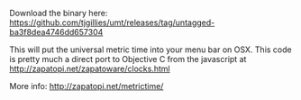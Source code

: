 Download the binary here: https://github.com/tjgillies/umt/releases/tag/untagged-ba3f8dea4746dd657304

This will put the universal metric time into your menu bar on OSX.
This code is pretty much a direct port to Objective C from the javascript at http://zapatopi.net/zapatoware/clocks.html


More info: http://zapatopi.net/metrictime/
